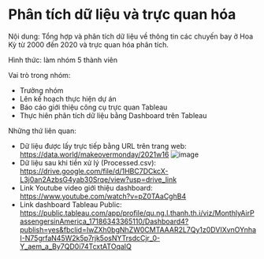 # Phân tích dữ liệu và trực quan hóa

Nội dung: Tổng hợp và phân tích dữ liệu về thông tin các chuyến bay ở Hoa Kỳ từ 2000 đến 2020 và trực quan hóa phân tích.

Hình thức: làm nhóm 5 thành viên

Vai trò trong nhóm:
- Trưởng nhóm
- Lên kế hoạch thực hiện dự án
- Báo cáo giới thiệu công cụ trực quan Tableau
- Thực hiên phân tích dữ liệu bằng Dashboard trên Tableau

Những thứ liên quan:
- Dữ liệu được lấy trực tiếp bằng URL trên trang web: https://data.world/makeovermonday/2021w16
  ![image](https://github.com/user-attachments/assets/6c8fadbe-5bb3-4db1-8eaa-877f454cfc6b)
- Dữ liệu sau khi tiền xử lý (Processed.csv): https://drive.google.com/file/d/1HBC7DCkcX-L3j0an2AzbsG4yab30Srqe/view?usp=drive_link
- Link Youtube video giới thiệu dashboard: https://www.youtube.com/watch?v=pZ0TAaCghB4
- Link dashboard Tableau Public: https://public.tableau.com/app/profile/qu.ng.l.thanh.th.i/viz/MonthlyAirPassengersinAmerica_17186343365110/Dashboard4?publish=yes&fbclid=IwZXh0bgNhZW0CMTAAAR2L7Qy1z0DVIXvnOYnhaI-N75grfaN45W2k5p7rjk5osNYTrsdcCjr_0-Y_aem_a_By7QD0i74TcxtATOqaIQ
